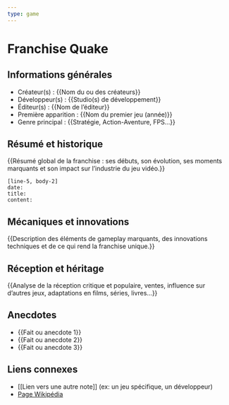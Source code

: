 ```yaml
---
type: game
---
```


# Franchise Quake


## Informations générales
- Créateur(s) : {{Nom du ou des créateurs}}
- Développeur(s) : {{Studio(s) de développement}}
- Éditeur(s) : {{Nom de l’éditeur}}
- Première apparition : {{Nom du premier jeu (année)}}
- Genre principal : {{Stratégie, Action-Aventure, FPS...}}

## Résumé et historique
{{Résumé global de la franchise : ses débuts, son évolution, ses moments marquants et son impact sur l’industrie du jeu vidéo.}}

```timeline-labeled
[line-5, body-2]
date:  
title: 
content:
```


## Mécaniques et innovations
{{Description des éléments de gameplay marquants, des innovations techniques et de ce qui rend la franchise unique.}}

## Réception et héritage
{{Analyse de la réception critique et populaire, ventes, influence sur d’autres jeux, adaptations en films, séries, livres...}}

## Anecdotes
- {{Fait ou anecdote 1}}
- {{Fait ou anecdote 2}}
- {{Fait ou anecdote 3}}

## Liens connexes
- [[Lien vers une autre note]] (ex: un jeu spécifique, un développeur)
- [Page Wikipédia](https://wikipedia.org)